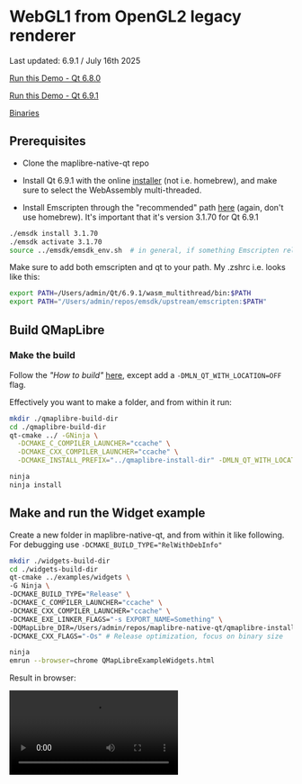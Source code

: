 # WebGL1 from OpenGL2 legacy renderer

Last updated: 6.9.1  / July 16th 2025

[Run this Demo - Qt 6.8.0](https://birkskyum-maplibre-native-wasm.pages.dev/qt-for-webassembly/webgl1-from-opengl2-legacy-renderer-qt6-8-0)

[Run this Demo - Qt 6.9.1](https://birkskyum-maplibre-native-wasm.pages.dev/qt-for-webassembly/webgl1-from-opengl2-legacy-renderer-qt6-9-1/)

[Binaries](https://github.com/birkskyum/maplibre-native-wasm/tree/main/dist/qt-for-webassembly/webgl1-from-opengl2-legacy-renderer)


## Prerequisites

- Clone the maplibre-native-qt repo

- Install Qt 6.9.1 with the online [installer](https://www.qt.io/download) (not i.e. homebrew), and make sure to select the WebAssembly multi-threaded.


- Install Emscripten through the "recommended" path [here](https://emscripten.org/docs/getting_started/downloads.html) (again, don't use homebrew). It's important that it's version 3.1.70 for Qt 6.9.1

```sh
./emsdk install 3.1.70
./emsdk activate 3.1.70
source ../emsdk/emsdk_env.sh  # in general, if something Emscripten related can't be found, run this again
```

Make sure to add both emscripten and qt to your path. My .zshrc i.e. looks like this:

```sh
export PATH=/Users/admin/Qt/6.9.1/wasm_multithread/bin:$PATH
export PATH="/Users/admin/repos/emsdk/upstream/emscripten:$PATH"
```

## Build QMapLibre

### Make the build
Follow the *"How to build"* [here](https://github.com/maplibre/maplibre-native-qt?tab=readme-ov-file#how-to-build), except add a `-DMLN_QT_WITH_LOCATION=OFF` flag.

Effectively you want to make a folder, and from within it run:

```sh
mkdir ./qmaplibre-build-dir
cd ./qmaplibre-build-dir
qt-cmake ../ -GNinja \
  -DCMAKE_C_COMPILER_LAUNCHER="ccache" \
  -DCMAKE_CXX_COMPILER_LAUNCHER="ccache" \
  -DCMAKE_INSTALL_PREFIX="../qmaplibre-install-dir" -DMLN_QT_WITH_LOCATION=OFF

ninja
ninja install
```

## Make and run the Widget example

Create a new folder in maplibre-native-qt, and from within it like following. For debugging use `-DCMAKE_BUILD_TYPE="RelWithDebInfo"`

```sh
mkdir ./widgets-build-dir
cd ./widgets-build-dir
qt-cmake ../examples/widgets \
-G Ninja \
-DCMAKE_BUILD_TYPE="Release" \
-DCMAKE_C_COMPILER_LAUNCHER="ccache" \
-DCMAKE_CXX_COMPILER_LAUNCHER="ccache" \
-DCMAKE_EXE_LINKER_FLAGS="-s EXPORT_NAME=Something" \
-DQMapLibre_DIR=/Users/admin/repos/maplibre-native-qt/qmaplibre-install-dir/lib/cmake/QMapLibre \
-DCMAKE_CXX_FLAGS="-Os" # Release optimization, focus on binary size 

ninja
emrun --browser=chrome QMapLibreExampleWidgets.html
```

Result in browser:

<video controls>
  <source src="https://github.com/user-attachments/assets/09b8dbfc-68cd-446a-90af-41f5a0b13230" type="video/mp4">
  Your browser does not support the video tag.
</video>








